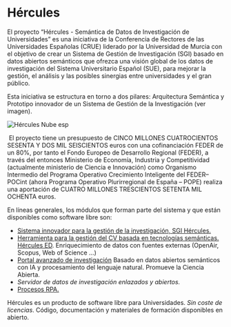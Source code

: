 # Hércules 





El proyecto “Hércules \- Semántica de Datos de Investigación de Universidades” es una iniciativa de la Conferencia de Rectores de las Universidades Españolas (CRUE) liderado por la Universidad de Murcia con el objetivo de crear un Sistema de Gestión de Investigación (SGI) basado en datos abiertos semánticos que ofrezca una visión global de los datos de investigación del Sistema Universitario Español (SUE), para mejorar la gestión, el análisis y las posibles sinergias entre universidades y el gran público.

Esta iniciativa se estructura en torno a dos pilares: Arquitectura Semántica y Prototipo innovador de un Sistema de Gestión de la Investigación (ver imagen).

![Hércules Nube esp ](https://www.um.es/documents/11987293/12034114/H%C3%A9rcules+Nube+esp.png/0af1e0d3-98e9-4026-8cfa-b2c3608b2bfe?t=1575883110022)

 El proyecto tiene un presupuesto de CINCO MILLONES CUATROCIENTOS SESENTA Y DOS MIL SEISCIENTOS euros con una cofinanciación FEDER de un 80%, por tanto el Fondo Europeo de Desarrollo Regional (FEDER), a través del entonces Ministerio de Economía, Industria y Competitividad (actualmente ministerio de Ciencia e Innovación) como Organismo Intermedio del Programa Operativo Crecimiento Inteligente del FEDER– POCint (ahora Programa Operativo Plurirregional de España – POPE) realiza una aportación de CUATRO MILLONES TRESCIENTOS SETENTA MIL OCHENTA euros.











En líneas generales, los módulos que forman parte del sistema y que están disponibles como software libre son:

* [Sistema innovador para la gestión de la investigación, SGI Hércules.](/hercules/sgi-sistema-de-gestion-de-investigacion/index.md "/hercules/sgi-sistema-de-gestion-de-investigacion/index.md")
* [Herramienta para la gestión del CV basada en tecnologías semánticas. Hércules ED](/hercules/herramienta-de-cv-hercules-ed-enriquecimiento-de-datos/index.md "/hercules/herramienta-de-cv-hercules-ed-enriquecimiento-de-datos/index.md"). Enriquecimiento de datos con fuentes externas (OpenAir, Scopus, Web of Science …)
* [Portal avanzado de investigación](/hercules/portal-nacional-avanzado-de-investigacion-hercules-ma-metodos-de-analisis/index.md "/hercules/portal-nacional-avanzado-de-investigacion-hercules-ma-metodos-de-analisis/index.md") Basado en datos abiertos semánticos con IA y procesamiento del lenguaje natural. Promueve la Ciencia Abierta.
* *Servidor de datos de investigación enlazados y abiertos.*
* [Procesos RPA.](/hercules/rpa/index.md "/hercules/rpa/index.md")

Hércules es un producto de software libre para Universidades. *Sin coste de licencias*. Código, documentación y materiales de formación disponibles en abierto.

  












  












  








  








  










  








  






  








  








